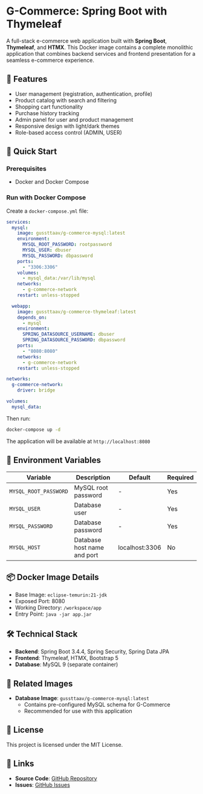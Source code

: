 # G-Commerce: Spring Boot with Thymeleaf

A full-stack e-commerce web application built with **Spring Boot**, **Thymeleaf**, and **HTMX**. This Docker image contains a complete monolithic application that combines backend services and frontend presentation for a seamless e-commerce experience.

## 🚀 Features

- User management (registration, authentication, profile)
- Product catalog with search and filtering
- Shopping cart functionality
- Purchase history tracking
- Admin panel for user and product management
- Responsive design with light/dark themes
- Role-based access control (ADMIN, USER)

## 🐳 Quick Start

### Prerequisites

- Docker and Docker Compose

### Run with Docker Compose

Create a `docker-compose.yml` file:

```yaml
services:
  mysql:
    image: gussttaav/g-commerce-mysql:latest
    environment:
      MYSQL_ROOT_PASSWORD: rootpassword
      MYSQL_USER: dbuser
      MYSQL_PASSWORD: dbpassword
    ports:
      - "3306:3306"
    volumes:
      - mysql_data:/var/lib/mysql
    networks:
      - g-commerce-network
    restart: unless-stopped

  webapp:
    image: gussttaav/g-commerce-thymeleaf:latest
    depends_on:
      - mysql
    environment:
      SPRING_DATASOURCE_USERNAME: dbuser
      SPRING_DATASOURCE_PASSWORD: dbpassword
    ports:
      - "8080:8080"
    networks:
      - g-commerce-network
    restart: unless-stopped

networks:
  g-commerce-network:
    driver: bridge

volumes:
  mysql_data:
```

Then run:
```bash
docker-compose up -d
```

The application will be available at `http://localhost:8080`


## 🔧 Environment Variables

| Variable | Description | Default | Required |
|----------|-------------|---------|----------|
| `MYSQL_ROOT_PASSWORD` | MySQL root password | - | Yes |
| `MYSQL_USER` | Database user | - | Yes |
| `MYSQL_PASSWORD` | Database password | - | Yes |
| `MYSQL_HOST` | Database host name and port | localhost:3306 | No |


## 📦 Docker Image Details

- Base Image: `eclipse-temurin:21-jdk`
- Exposed Port: 8080
- Working Directory: `/workspace/app`
- Entry Point: `java -jar app.jar`

## 🛠️ Technical Stack

- **Backend**: Spring Boot 3.4.4, Spring Security, Spring Data JPA
- **Frontend**: Thymeleaf, HTMX, Bootstrap 5
- **Database**: MySQL 9 (separate container)

## 🔄 Related Images

- **Database Image**: `gussttaav/g-commerce-mysql:latest`
  - Contains pre-configured MySQL schema for G-Commerce
  - Recommended for use with this application

## 📝 License

This project is licensed under the MIT License.

## 🔗 Links

- **Source Code**: [GitHub Repository](https://github.com/gussttaav/g-commerce-thymeleaf)
- **Issues**: [GitHub Issues](https://github.com/gussttaav/g-commerce-thymeleaf/issues)